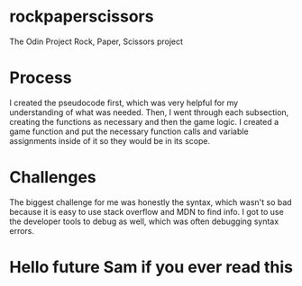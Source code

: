 # rockpaperscissors
The Odin Project Rock, Paper, Scissors project

# Process
I created the pseudocode first, which was very helpful for my understanding of what was needed.
Then, I went through each subsection, creating the functions as necessary and then the game logic.
I created a game function and put the necessary function calls and variable assignments inside of it so they would be in its scope.

# Challenges
The biggest challenge for me was honestly the syntax, which wasn't so bad because it is easy to use stack overflow and MDN to find info. I got to use the developer tools to debug as well, which was often debugging syntax errors.

# Hello future Sam if you ever read this

